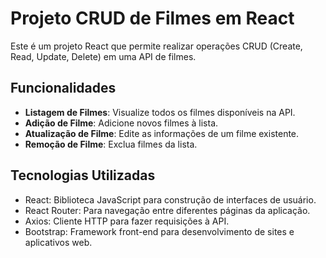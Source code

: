 # Projeto CRUD de Filmes em React

Este é um projeto React que permite realizar operações CRUD (Create, Read, Update, Delete) em uma API de filmes.

## Funcionalidades

- **Listagem de Filmes**: Visualize todos os filmes disponíveis na API.
- **Adição de Filme**: Adicione novos filmes à lista.
- **Atualização de Filme**: Edite as informações de um filme existente.
- **Remoção de Filme**: Exclua filmes da lista.

## Tecnologias Utilizadas

- React: Biblioteca JavaScript para construção de interfaces de usuário.
- React Router: Para navegação entre diferentes páginas da aplicação.
- Axios: Cliente HTTP para fazer requisições à API.
- Bootstrap: Framework front-end para desenvolvimento de sites e aplicativos web. 
